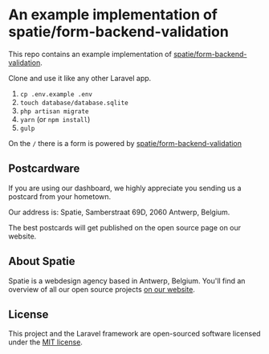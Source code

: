 
# An example implementation of spatie/form-backend-validation

This repo contains an example implementation of [spatie/form-backend-validation](https://github.com/spatie/form-backend-validation).

Clone and use it like any other Laravel app. 

1. `cp .env.example .env`
2. `touch database/database.sqlite`
3. `php artisan migrate`
4. `yarn` (or `npm install`)
5. `gulp`

On the `/` there is a form is powered by [spatie/form-backend-validation](https://github.com/spatie/form-backend-validation)

## Postcardware

If you are using our dashboard, we highly appreciate you sending us a postcard from your hometown.

Our address is: Spatie, Samberstraat 69D, 2060 Antwerp, Belgium.

The best postcards will get published on the open source page on our website.

## About Spatie
Spatie is a webdesign agency based in Antwerp, Belgium. You'll find an overview of all our open source projects [on our website](https://spatie.be/opensource).

## License

This project and the Laravel framework are open-sourced software licensed under the [MIT license](http://opensource.org/licenses/MIT).


